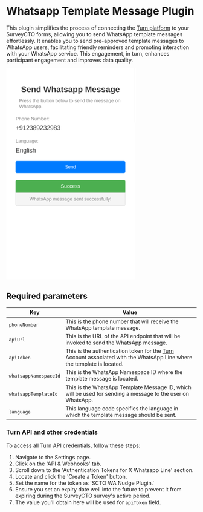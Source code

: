 # Whatsapp Template Message Plugin
This plugin simplifies the process of connecting the [Turn platform](https://www.turn.io/) to your SurveyCTO forms, allowing you to send WhatsApp template messages effortlessly. It enables you to send pre-approved template messages to WhatsApp users, facilitating friendly reminders and promoting interaction with your WhatsApp service. This engagement, in turn, enhances participant engagement and improves data quality.


![](extras/plugin-preview.png)


## Required parameters

| Key                   | Value                                                                                                                                          |
| --------------------- | ---------------------------------------------------------------------------------------------------------------------------------------------- |
| `phoneNumber`         | This is the phone number that will receive the WhatsApp template message.                                                                      |
| `apiUrl`              | This is the URL of the API endpoint that will be invoked to send the WhatsApp message.                                                         |
| `apiToken`            | This is the authentication token for the [Turn](https://www.turn.io/) Account associated with the WhatsApp Line where the template is located. |
| `whatsappNamespaceId` | This is the WhatsApp Namespace ID where the template message is located.                                                                       |
| `whatsappTemplateId`  | This is the WhatsApp Template Message ID, which will be used for sending a message to the user on WhatsApp.                                    |
| `language`            | This language code specifies the language in which the template message should be sent.                                                        |

### Turn API and other credentials 
To access all Turn API credentials, follow these steps:

1. Navigate to the Settings page.
2. Click on the 'API & Webhooks' tab.
3. Scroll down to the 'Authentication Tokens for X Whatsapp Line' section.
4. Locate and click the 'Create a Token' button.
5. Set the name for the token as 'SCTO WA Nudge Plugin.'
6. Ensure you set an expiry date well into the future to prevent it from expiring during the SurveyCTO survey's active period.
7. The value you'll obtain here will be used for `apiToken` field.

